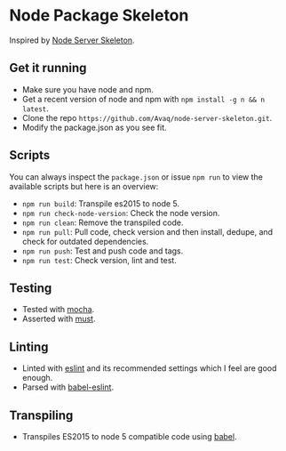 # Node Package Skeleton

Inspired by [Node Server Skeleton](https://github.com/Avaq/node-server-skeleton). 

## Get it running

* Make sure you have node and npm. 
* Get a recent version of node and npm with `npm install -g n && n latest`.
* Clone the repo `https://github.com/Avaq/node-server-skeleton.git`.
* Modify the package.json as you see fit.

## Scripts

You can always inspect the `package.json` or issue `npm run` to view the available scripts but here is an overview:

* `npm run build`: Transpile es2015 to node 5. 
* `npm run check-node-version`: Check the node version.
* `npm run clean`: Remove the transpiled code.
* `npm run pull`: Pull code, check version and then install, dedupe, and check for outdated dependencies. 
* `npm run push`: Test and push code and tags.
* `npm run test`: Check version, lint and test.

## Testing

* Tested with [mocha](http://mochajs.org/).
* Asserted with [must](https://www.npmjs.com/package/must).

## Linting

* Linted with [eslint](http://eslint.org/) and its recommended settings which I feel are good enough.
* Parsed with [babel-eslint](https://www.npmjs.com/package/babel-eslint).

## Transpiling

* Transpiles ES2015 to node 5 compatible code using [babel](https://babeljs.io/).
